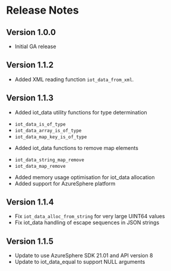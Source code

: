 # Release Notes

## Version 1.0.0

- Initial GA release

## Version 1.1.2

- Added XML reading function `iot_data_from_xml`.

## Version 1.1.3

- Added iot_data utility functions for type determination

* `iot_data_is_of_type`
* `iot_data_array_is_of_type`
* `iot_data_map_key_is_of_type`

- Added iot_data functions to remove map elements

* `iot_data_string_map_remove`
* `iot_data_map_remove`

- Added memory usage optimisation for iot_data allocation
- Added support for AzureSphere platform

## Version 1.1.4

- Fix `iot_data_alloc_from_string` for very large UINT64 values
- Fix iot_data handling of escape sequences in JSON strings 

## Version 1.1.5

- Update to use AzureSphere SDK 21.01 and API version 8
- Update to iot_data_equal to support NULL arguments
